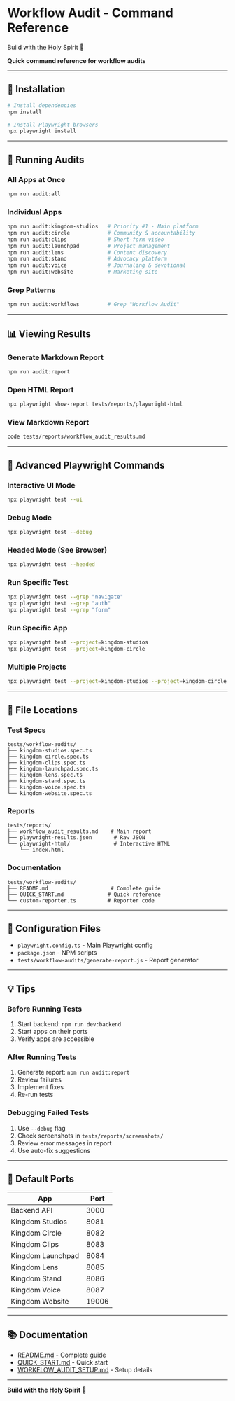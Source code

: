 # Workflow Audit - Command Reference

Build with the Holy Spirit 🙏

**Quick command reference for workflow audits**

---

## 🚀 Installation

```bash
# Install dependencies
npm install

# Install Playwright browsers
npx playwright install
```

---

## 🎯 Running Audits

### All Apps at Once

```bash
npm run audit:all
```

### Individual Apps

```bash
npm run audit:kingdom-studios   # Priority #1 - Main platform
npm run audit:circle            # Community & accountability
npm run audit:clips             # Short-form video
npm run audit:launchpad         # Project management
npm run audit:lens              # Content discovery
npm run audit:stand             # Advocacy platform
npm run audit:voice             # Journaling & devotional
npm run audit:website           # Marketing site
```

### Grep Patterns

```bash
npm run audit:workflows         # Grep "Workflow Audit"
```

---

## 📊 Viewing Results

### Generate Markdown Report

```bash
npm run audit:report
```

### Open HTML Report

```bash
npx playwright show-report tests/reports/playwright-html
```

### View Markdown Report

```bash
code tests/reports/workflow_audit_results.md
```

---

## 🎨 Advanced Playwright Commands

### Interactive UI Mode

```bash
npx playwright test --ui
```

### Debug Mode

```bash
npx playwright test --debug
```

### Headed Mode (See Browser)

```bash
npx playwright test --headed
```

### Run Specific Test

```bash
npx playwright test --grep "navigate"
npx playwright test --grep "auth"
npx playwright test --grep "form"
```

### Run Specific App

```bash
npx playwright test --project=kingdom-studios
npx playwright test --project=kingdom-circle
```

### Multiple Projects

```bash
npx playwright test --project=kingdom-studios --project=kingdom-circle
```

---

## 📁 File Locations

### Test Specs

```
tests/workflow-audits/
├── kingdom-studios.spec.ts
├── kingdom-circle.spec.ts
├── kingdom-clips.spec.ts
├── kingdom-launchpad.spec.ts
├── kingdom-lens.spec.ts
├── kingdom-stand.spec.ts
├── kingdom-voice.spec.ts
└── kingdom-website.spec.ts
```

### Reports

```
tests/reports/
├── workflow_audit_results.md    # Main report
├── playwright-results.json       # Raw JSON
└── playwright-html/              # Interactive HTML
    └── index.html
```

### Documentation

```
tests/workflow-audits/
├── README.md                    # Complete guide
├── QUICK_START.md              # Quick reference
└── custom-reporter.ts          # Reporter code
```

---

## 🔧 Configuration Files

- `playwright.config.ts` - Main Playwright config
- `package.json` - NPM scripts
- `tests/workflow-audits/generate-report.js` - Report generator

---

## 💡 Tips

### Before Running Tests

1. Start backend: `npm run dev:backend`
2. Start apps on their ports
3. Verify apps are accessible

### After Running Tests

1. Generate report: `npm run audit:report`
2. Review failures
3. Implement fixes
4. Re-run tests

### Debugging Failed Tests

1. Use `--debug` flag
2. Check screenshots in `tests/reports/screenshots/`
3. Review error messages in report
4. Use auto-fix suggestions

---

## 🎯 Default Ports

| App               | Port  |
| ----------------- | ----- |
| Backend API       | 3000  |
| Kingdom Studios   | 8081  |
| Kingdom Circle    | 8082  |
| Kingdom Clips     | 8083  |
| Kingdom Launchpad | 8084  |
| Kingdom Lens      | 8085  |
| Kingdom Stand     | 8086  |
| Kingdom Voice     | 8087  |
| Kingdom Website   | 19006 |

---

## 📚 Documentation

- [README.md](./tests/workflow-audits/README.md) - Complete guide
- [QUICK_START.md](./tests/workflow-audits/QUICK_START.md) - Quick start
- [WORKFLOW_AUDIT_SETUP.md](./WORKFLOW_AUDIT_SETUP.md) - Setup details

---

**Build with the Holy Spirit** 🙏
